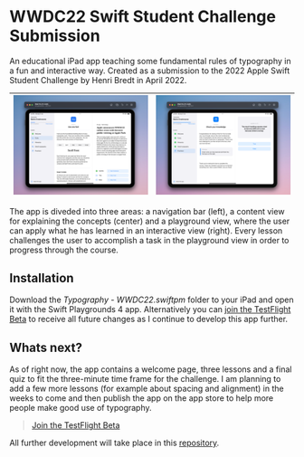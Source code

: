 # WWDC22 Swift Student Challenge Submission

An educational iPad app teaching some fundamental rules of typography in a fun and interactive way. Created as a submission to the 2022 Apple Swift Student Challenge by Henri Bredt in April 2022.

| ![App screenshot](ressources/screenshot.png) | ![App screenshot](ressources/screenshot-2.png) |
--- | ---

The app is diveded into three areas: a navigation bar (left), a content view for explaining the concepts (center) and a playground view, where the user can apply what he has learned in an interactive view (right). Every lesson challenges the user to accomplish a task in the playground view in order to progress through the course.

## Installation
Download the *Typography - WWDC22.swiftpm* folder to your iPad and open it with the Swift Playgrounds 4 app. Alternatively you can [join the TestFlight Beta](https://testflight.apple.com/join/AoSNrCk2) to receive all future changes as I continue to develop this app further.

## Whats next?
As of right now, the app contains a welcome page, three lessons and a final quiz to fit the three-minute time frame for the challenge. I am planning to add a few more lessons (for example about spacing and alignment) in the weeks to come and then publish the app on the app store to help more people make good use of typography.

> [Join the TestFlight Beta](https://testflight.apple.com/join/AoSNrCk2)

All further development will take place in this [repository](https://github.com/henribredt/Typoversity).
